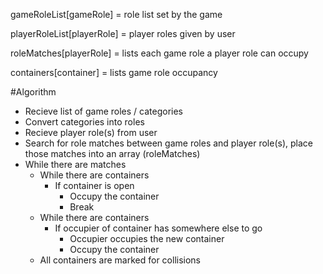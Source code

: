 gameRoleList[gameRole] = role list set by the game

playerRoleList[playerRole] = player roles given by user

roleMatches[playerRole] = lists each game role a player role can occupy

containers[container] = lists game role occupancy

#Algorithm

* Recieve list of game roles / categories
* Convert categories into roles
* Recieve player role(s) from user
* Search for role matches between game roles and player role(s), place those matches into an array (roleMatches)
* While there are matches
  * While there are containers
    * If container is open
      * Occupy the container
      * Break
  * While there are containers
    * If occupier of container has somewhere else to go
      * Occupier occupies the new container
      * Occupy the container
  * All containers are marked for collisions

